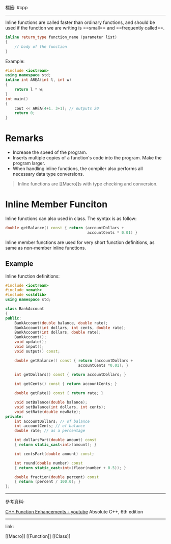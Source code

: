 標籤: #cpp 

---

Inline functions are called faster than ordinary functions, and should be used if the function we are writing is ==small== and ==frequently called==.

```cpp
inline return_type function_name (parameter list)
{
	// body of the function
}
```

Example:

```cpp
#include <iostream>
using namespace std;
inline int AREA(int l, int w)
{
	return l * w;
}
int main()
{
	cout << AREA(4+1. 3+1); // outputs 20
	return 0;
}
```

# Remarks

- Increase the speed of the program.
- Inserts multiple copies of a function's code into the program. Make the program larger.
- When handling inline functions, the compiler also performs all necessary data type conversions.

> Inline functions are [[Macro]]s with type checking and conversion.

# Inline Member Funciton

Inline functions can also used in class. The syntax is as follow:

```cpp
double getBalance() const { return (accountDollars +
								    accountCents * 0.01) }
```

Inline member functions are used for very short function definitions, as same as non-member inline functions.

## Example

Inline function definitions:

```cpp
#include <iostream>
#include <cmath>
#include <cstdlib>
using namespace std;

class BankAccount
{
public:
	BankAccount(double balance, double rate);
	BankAccount(int dollars, int cents, double rate);
	BankAccount(int dollars, double rate);
	BankAccount();
	void update();
	void input();
	void output() const;

	double getBalance() const { return (accountDollars + 
								accountCents *0.01); }
	
	int getDollars() const { return accountDollars; }

	int getCents() const { return accountCents; }

	double getRate() const { return rate; }

	void setBalance(double balance);
	void setBalance(int dollars, int cents);
	void setRate(double newRate);
private:
	int accountDollars; // of balance
	int accountCents; // of balance
	double rate; // as a percentage

	int dollarsPart(double amount) const 
	{ return static_cast<int>(amount); }

	int centsPart(double amount) const;

	int round(double number) const
	{ return static_cast<int>(floor(number + 0.5)); }

	double fraction(double percent) const 
	{ return (percent / 100.0); }
};
```

---

參考資料:

[C++ Function Enhancements - youtube](https://youtu.be/VQdfD5xma0k)
Absolute C++, 6th edition

---

link:

[[Macro]]
[[Function]]
[[Class]]